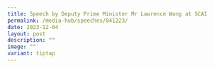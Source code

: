 ```yaml
---
title: Speech by Deputy Prime Minister Mr Lawrence Wong at SCAI
permalink: /media-hub/speeches/041223/
date: 2023-12-04
layout: post
description: ""
image: ""
variant: tiptap
---
```


